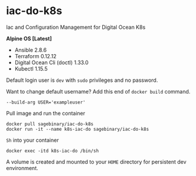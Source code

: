 # iac-do-k8s
Iac and Configuration Management for Digital Ocean K8s

**Alpine OS [Latest]**

- Ansible 2.8.6
- Terraform 0.12.12
- Digital Ocean Cli (doctl) 1.33.0
- Kubectl 1.15.5

Default login user is `dev` with `sudo` privileges and no password.

Want to change default username? Add this end of `docker build` command.

`--build-arg USER='exampleuser'`

Pull image and run the container

```shell
docker pull sagebinary/iac-do-k8s
docker run -it --name k8s-iac-do sagebinary/iac-do-k8s
```

`Sh` into your container

```shell
docker exec -itd k8s-iac-do /bin/sh
```

A volume is created and mounted to your `HOME` directory for persistent dev environment. 
